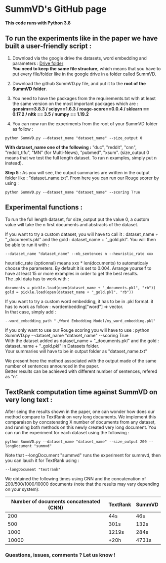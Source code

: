 # SummVD's GitHub page

**This code runs with Python 3.8**

## To run the experiments like in the paper we have built a user-friendly script :

1. Download via the google drive the datasets, word embedding and parameters : [Drive folder](https://drive.google.com/drive/folders/1QjobC4w9G7nd2eva5sURUQ5Ys3s93gan?usp=sharing)  
**You need to keep the same file structure**, which means that you have to put every file/folder like in the google drive in a folder called SummVD.

2. Download the github SummVD.py file, and put it to the **root of the SummVD folder**.

3. You need to have the packages from the requirements.txt with at least the same version on the most important packages which are : **gensim==3.8.3 / scipy==1.6.3 / rouge-score==0.0.4 / sklearn == 0.17.2 / nltk == 3.5 / numpy == 1.19.2**

4. You can now run the experiments from the root of your SummVD folder as follow :  
```
python SummVD.py --dataset_name "dataset_name" --size_output 0  
```
**With dataset_name one of the following :** "duc", "reddit", "cnn", "reddit_tifu", "MN" (for Multi-News), "pubmed", "xsum". (size_output 0 means that we test the full length dataset. To run n examples, simply put n instead).

**Step 5** : As you will see, the output summaries are written in the output folder like : "dataset_name.txt". From here you can run our Rouge scorer by using : 
```
python SummVD.py --dataset_name "dataset_name" --scoring True
```






## Experimental functions :

To run the full length dataset, for size_output put the value 0, a custom value will take the n first documents and abstracts of the dataset.

If you want to try a custom dataset, you will have to call it : dataset_name + "_documents.pkl" and the gold : dataset_name + "_gold.pkl". You will then be able to run it with :  
```
--dataset_name "dataset_name" --nb_sentences n --heuristic_rate xxx  
```
heuristic_rate (optionnal) means xxx * len(documents) to automaticaly choose the parameters. By default it is set to 0.004. Arrange yourself to have at least 15 or more examples in order to get the best results.  
The .pkl data has to work with :  
```
documents = pickle.load(open(dataset_name + "_documents.pkl", "rb"))
gold = pickle.load(open(dataset_name + "_gold.pkl", "rb"))
```

If you want to try a custom word embedding, it has to be in .pkl format. it has to work as follow : wordembedding["word"] => vector.  
In that case, simply add :  
```
--word_embedding_path "./Word Embedding Model/my_word_embedding.pkl"
```

If you only want to use our Rouge scoring you will have to use : python SummVD.py --dataset_name "dataset_name" --scoring True  
With the dataset added as dataset_name + "_documents.pkl" and the gold : dataset_name + "_gold.pkl" in Datasets folder.  
Your summaries will have to be in output folder as "dataset_name.txt"

We present here the method associated with the output made of the same number of sentences announced in the paper.  
Better results can be achieved with different number of sentences, refered as "n". 
    
     
      
      
## TextRank computation time against SummVD on very long text :    
After seing the results shown in the paper, one can wonder how does our method compare to TextRank on very long documents.
We implement this comparaison by concatenating X number of documents from any dataset, and running both methods on this newly created very long document.
You can run the experiment for each dataset using the following : 

```
python SummVD.py --dataset_name "dataset_name" --size_output 200 --longDocument "summvd"
```
Note that --longDocument "summvd" runs the experiment for summvd, then you can lauch it for TextRank using : 
```
--longDocument "textrank"
```
We obtained the following times using CNN and the concatenation of 200/500/1000/10000 documents (note that the results may vary depending on your system): 

| Number of documents concatenated (CNN) | TextRank | SummVD | 
|---|---|---| 
| 200 | 44s | 46s | 
| 500 | 301s | 132s |  
| 1000 | 1219s | 284s | 
| 10000 | +20h | 4731s |


### Questions, issues, comments ? Let us know !
        
        
        
<!--
**SummVD/SummVD** is a ✨ _special_ ✨ repository because its `README.md` (this file) appears on your GitHub profile.

Here are some ideas to get you started:

- 🔭 I’m currently working on ...
- 🌱 I’m currently learning ...
- 👯 I’m looking to collaborate on ...
- 🤔 I’m looking for help with ...
- 💬 Ask me about ...
- 📫 How to reach me: ...
- 😄 Pronouns: ...
- ⚡ Fun fact: ...
-->
